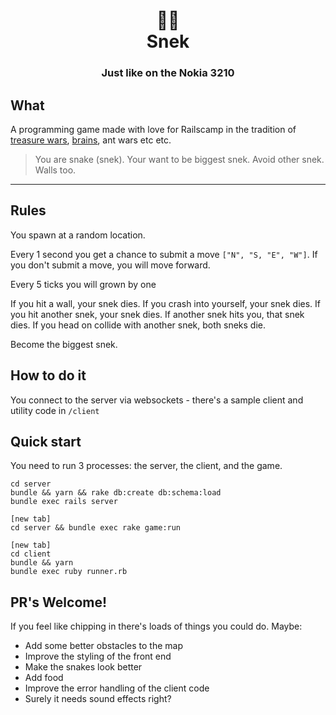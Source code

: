 <div align="center">
  <h1>🐍✨<br>Snek</h1>
  <h3>Just like on the Nokia 3210</h3>
</div>

## What

A programming game made with love for Railscamp in the tradition of [treasure wars](https://gist.github.com/mtcmorris/4071163), [brains](https://github.com/chrislloyd/brains), ant wars etc etc.

> You are snake (snek).  Your want to be biggest snek.  Avoid other snek.  Walls too.

---

## Rules

You spawn at a random location.

Every 1 second you get a chance to submit a move `["N", "S, "E", "W"]`.  If you don't submit a move, you will move forward.

Every 5 ticks you will grown by one

If you hit a wall, your snek dies.  If you crash into yourself, your snek dies.  If you hit another snek, your snek dies.  If another snek hits you, that snek dies.  If you head on collide with another snek, both sneks die.

Become the biggest snek.

## How to do it

You connect to the server via websockets - there's a sample client and utility code in `/client`


## Quick start

You need to run 3 processes: the server, the client, and the game.

```
cd server
bundle && yarn && rake db:create db:schema:load
bundle exec rails server

[new tab]
cd server && bundle exec rake game:run

[new tab]
cd client
bundle && yarn
bundle exec ruby runner.rb
```

## PR's Welcome!

If you feel like chipping in there's loads of things you could do.  Maybe:

  - Add some better obstacles to the map
  - Improve the styling of the front end
  - Make the snakes look better
  - Add food
  - Improve the error handling of the client code
  - Surely it needs sound effects right?
